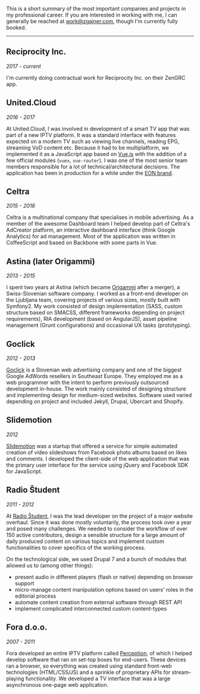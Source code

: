 This is a short summary of the most important companies and projects in my professional career. If you are interested in working with me, I can generally be reached at [work@zgajner.com](mailto:work@zgajner.com), though I'm currently fully booked.

<hr>

## Reciprocity Inc.

*2017 - current*

I'm currently doing contractual work for Reciprocity Inc. on their ZenGRC app.

## United.Cloud

*2016 - 2017*

At United.Cloud, I was involved in development of a smart TV app that was part of a new IPTV platform. It was a standard interface with features expected on a modern TV such as viewing live channels, reading EPG, streaming VoD content etc. Because it had to be multiplatform, we implemented it as a JavaScript app based on [Vue.js](https://vuejs.org/) with the addition of a few official modules (`vuex`, `vue-router`). I was one of the most senior team members responsible for a lot of technical/architectural decisions. The application has been in production for a while under the [EON brand](https://eon.tv/).

## Celtra

*2015 - 2016*

Celtra is a multinational company that specialises in mobile advertising. As a member of the awesome Dashboard team I helped develop part of Celtra's AdCreator platform, an interactive dashboard interface (think Google Analytics) for ad management. Most of the application was written in CoffeeScript and based on Backbone with some parts in Vue.

## Astina (later Origammi)

*2013 - 2015*

I spent two years at Astina (which became [Origammi](http://origammi.co) after a merger), a Swiss-Slovenian software company. I worked as a front-end developer on the Ljubljana team, covering projects of various sizes, mostly built with Symfony2. My work consisted of design implementation (SASS, custom structure based on SMACSS, different frameworks depending on project requirements), RIA development (based on AngularJS), asset pipeline management (Grunt configurations) and occasional UX tasks (prototyping).

## Goclick

*2012 - 2013*

[Goclick](//goclick.si) is a Slovenian web advertising company and one of the biggest Google AdWords resellers in Southeast Europe. They employed me as a web programmer with the intent to perform previously outsourced development in-house. The work mainly consisted of designing structure and implementing design for medium-sized websites. Software used varied depending on project and included Jekyll, Drupal, Ubercart and Shopify.

## Slidemotion

*2012*

[Slidemotion](//slidemotion.com) was a startup that offered a service for simple automated creation of video slideshows from Facebook photo albums based on likes and comments. I developed the client-side of the web application that was the primary user interface for the service using jQuery and Facebook SDK for JavaScript.

## Radio Študent

*2011 - 2012*

At [Radio Študent](//rš.si), I was the lead developer on the project of a major website overhaul. Since it was done mostly voluntarily, the process took over a year and posed many challenges. We needed to consider the workflow of over 150 active contributors, design a sensible structure for a large amount of daily produced content on various topics and implement custom functionalities to cover specifics of the working process.

On the technological side, we used Drupal 7 and a bunch of modules that allowed us to (among other things):

* present audio in different players (flash or native) depending on browser support
* micro-manage content manipulation options based on users' roles in the editorial process
* automate content creation from external software through REST API
* implement complicated interconnected custom content-types


## Fora d.o.o.

*2007 - 2011*

Fora developed an entire IPTV platform called [Perception](//fora.si), of which I helped develop software that ran on set-top boxes for end-users. These devices ran a browser, so everything was created using standard front-web technologies (HTML/CSS/JS) and a sprinkle of proprietary APIs for stream-playing functionality. We developed a TV interface that was a large asynchronous one-page web application.
